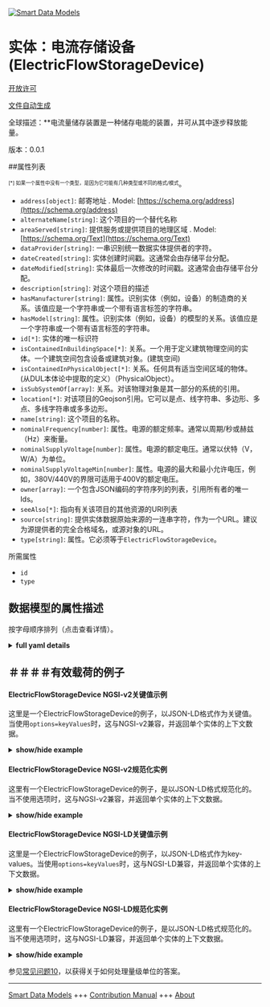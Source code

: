 <!-- 10-Header -->  
[![Smart Data Models](https://smartdatamodels.org/wp-content/uploads/2022/01/SmartDataModels_logo.png "Logo")](https://smartdatamodels.org)  
实体：电流存储设备(ElectricFlowStorageDevice)  
====================================<!-- /10-Header -->  
<!-- 15-License -->  
[开放许可](https://github.com/smart-data-models//dataModel.S4BLDG/blob/master/ElectricFlowStorageDevice/LICENSE.md)  
[文件自动生成](https://docs.google.com/presentation/d/e/2PACX-1vTs-Ng5dIAwkg91oTTUdt8ua7woBXhPnwavZ0FxgR8BsAI_Ek3C5q97Nd94HS8KhP-r_quD4H0fgyt3/pub?start=false&loop=false&delayms=3000#slide=id.gb715ace035_0_60)  
<!-- /15-License -->  
<!-- 20-Description -->  
全球描述：**电流量储存装置是一种储存电能的装置，并可从其中逐步释放能量。  
版本：0.0.1  
<!-- /20-Description -->  
<!-- 30-PropertiesList -->  

##属性列表  

<sup><sub>[*] 如果一个属性中没有一个类型，是因为它可能有几种类型或不同的格式/模式</sub></sup>。  
- `address[object]`: 邮寄地址  . Model: [https://schema.org/address](https://schema.org/address)- `alternateName[string]`: 这个项目的一个替代名称  - `areaServed[string]`: 提供服务或提供项目的地理区域  . Model: [https://schema.org/Text](https://schema.org/Text)- `dataProvider[string]`: 一串识别统一数据实体提供者的字符。  - `dateCreated[string]`: 实体创建时间戳。这通常会由存储平台分配。  - `dateModified[string]`: 实体最后一次修改的时间戳。这通常会由存储平台分配。  - `description[string]`: 对这个项目的描述  - `hasManufacturer[string]`: 属性。识别实体（例如，设备）的制造商的关系。该值应是一个字符串或一个带有语言标签的字符串。  - `hasModel[string]`: 属性。识别实体（例如，设备）的模型的关系。该值应是一个字符串或一个带有语言标签的字符串。  - `id[*]`: 实体的唯一标识符  - `isContainedInBuildingSpace[*]`: 关系。一个用于定义建筑物理空间的实体。一个建筑空间包含设备或建筑对象。(建筑空间)  - `isContainedInPhysicalObject[*]`: 关系。任何具有适当空间区域的物体。  (从DUL本体论中提取的定义）（PhysicalObject）。  - `isSubSystemOf[array]`: 关系。对该物理对象是其一部分的系统的引用。  - `location[*]`: 对该项目的Geojson引用。它可以是点、线字符串、多边形、多点、多线字符串或多多边形。  - `name[string]`: 这个项目的名称。  - `nominalFrequency[number]`: 属性。电源的额定频率。通常以周期/秒或赫兹（Hz）来衡量。  - `nominalSupplyVoltage[number]`: 属性。电源的额定电压。通常以伏特（V，W/A）为单位。  - `nominalSupplyVoltageMin[number]`: 属性。电源的最大和最小允许电压，例如，380V/440V的界限可适用于400V的额定电压。  - `owner[array]`: 一个包含JSON编码的字符序列的列表，引用所有者的唯一Ids。  - `seeAlso[*]`: 指向有关该项目的其他资源的URI列表  - `source[string]`: 提供实体数据原始来源的一连串字符，作为一个URL。建议为源提供者的完全合格域名，或源对象的URL。  - `type[string]`: 属性。它必须等于`ElectricFlowStorageDevice`。  <!-- /30-PropertiesList -->  
<!-- 35-RequiredProperties -->  
所需属性  
- `id`  - `type`  <!-- /35-RequiredProperties -->  
<!-- 40-RequiredProperties -->  
<!-- /40-RequiredProperties -->  
<!-- 50-DataModelHeader -->  
## 数据模型的属性描述  
按字母顺序排列（点击查看详情）。  
<!-- /50-DataModelHeader -->  
<!-- 60-ModelYaml -->  
<details><summary><strong>full yaml details</strong></summary>    
```yaml  
ElectricFlowStorageDevice:    
  description: An electric flow storage device is a device in which electrical energy is stored and from which energy may be progressively released.    
  properties:    
    address:    
      description: The mailing address    
      properties:    
        addressCountry:    
          description: 'Property. The country. For example, Spain. Model:''https://schema.org/addressCountry'''    
          type: string    
        addressLocality:    
          description: 'Property. The locality in which the street address is, and which is in the region. Model:''https://schema.org/addressLocality'''    
          type: string    
        addressRegion:    
          description: 'Property. The region in which the locality is, and which is in the country. Model:''https://schema.org/addressRegion'''    
          type: string    
        district:    
          description: 'A district is a type of administrative division that, in some countries, is managed by the local government.'    
          type: string    
        postOfficeBoxNumber:    
          description: 'Property. The post office box number for PO box addresses. For example, 03578. Model:''https://schema.org/postOfficeBoxNumber'''    
          type: string    
        postalCode:    
          description: 'Property. The postal code. For example, 24004. Model:''https://schema.org/https://schema.org/postalCode'''    
          type: string    
        streetAddress:    
          description: 'Property. The street address. Model:''https://schema.org/streetAddress'''    
          type: string    
        streetNr:    
          description: Number identifying a specific property on a public street.    
          type: string    
      type: object    
      x-ngsi:    
        model: https://schema.org/address    
        type: Property    
    alternateName:    
      description: An alternative name for this item    
      type: string    
      x-ngsi:    
        type: Property    
    areaServed:    
      description: The geographic area where a service or offered item is provided    
      type: string    
      x-ngsi:    
        model: https://schema.org/Text    
        type: Property    
    dataProvider:    
      description: A sequence of characters identifying the provider of the harmonised data entity.    
      type: string    
      x-ngsi:    
        type: Property    
    dateCreated:    
      description: Entity creation timestamp. This will usually be allocated by the storage platform.    
      format: date-time    
      type: string    
      x-ngsi:    
        type: Property    
    dateModified:    
      description: Timestamp of the last modification of the entity. This will usually be allocated by the storage platform.    
      format: date-time    
      type: string    
      x-ngsi:    
        type: Property    
    description:    
      description: A description of this item    
      type: string    
      x-ngsi:    
        type: Property    
    hasManufacturer:    
      description: 'Property. A relationship identifying the manufacturer of an entity (e.g., device). The value is expected to be a string or a string with language tag.'    
      type: string    
      x-ngsi:    
        type: Property    
    hasModel:    
      description: 'Property. A relationship identifying the model of an entity (e.g., device). The value is expected to be a string or a string with language tag.'    
      type: string    
      x-ngsi:    
        type: Property    
    id:    
      anyOf: &electricflowstoragedevice_-_properties_-_iscontainedinbuildingspace_-_anyof    
        - description: Property. Identifier format of any NGSI entity    
          maxLength: 256    
          minLength: 1    
          pattern: ^[\w\-\.\{\}\$\+\*\[\]`|~^@!,:\\]+$    
          type: string    
        - description: Property. Identifier format of any NGSI entity    
          format: uri    
          type: string    
      description: Unique identifier of the entity    
      x-ngsi:    
        type: Property    
    isContainedInBuildingSpace:    
      anyOf: *electricflowstoragedevice_-_properties_-_iscontainedinbuildingspace_-_anyof    
      description: Relationship. An entity used to define the physical spaces of the building. A building space contains devices or building objects. (BuildingSpace)    
      x-ngsi:    
        type: Property    
    isContainedInPhysicalObject:    
      anyOf: *electricflowstoragedevice_-_properties_-_iscontainedinbuildingspace_-_anyof    
      description: Relationship. Any Object that has a proper space region.  (Definition extracted from DUL ontology) (PhysicalObject)    
      x-ngsi:    
        type: Property    
    isSubSystemOf:    
      description: Relationship. A reference to a system(s) that this Physical Object is part of.    
      items:    
        anyOf: *electricflowstoragedevice_-_properties_-_iscontainedinbuildingspace_-_anyof    
        description: Property. Unique identifier of the entity    
      type: array    
      x-ngsi:    
        type: Relationship    
    location:    
      description: 'Geojson reference to the item. It can be Point, LineString, Polygon, MultiPoint, MultiLineString or MultiPolygon'    
      oneOf:    
        - description: GeoProperty. Geojson reference to the item. Point    
          properties:    
            bbox:    
              items:    
                type: number    
              minItems: 4    
              type: array    
            coordinates:    
              items:    
                type: number    
              minItems: 2    
              type: array    
            type:    
              enum:    
                - Point    
              type: string    
          required:    
            - type    
            - coordinates    
          title: GeoJSON Point    
          type: object    
        - description: GeoProperty. Geojson reference to the item. LineString    
          properties:    
            bbox:    
              items:    
                type: number    
              minItems: 4    
              type: array    
            coordinates:    
              items:    
                items:    
                  type: number    
                minItems: 2    
                type: array    
              minItems: 2    
              type: array    
            type:    
              enum:    
                - LineString    
              type: string    
          required:    
            - type    
            - coordinates    
          title: GeoJSON LineString    
          type: object    
        - description: GeoProperty. Geojson reference to the item. Polygon    
          properties:    
            bbox:    
              items:    
                type: number    
              minItems: 4    
              type: array    
            coordinates:    
              items:    
                items:    
                  items:    
                    type: number    
                  minItems: 2    
                  type: array    
                minItems: 4    
                type: array    
              type: array    
            type:    
              enum:    
                - Polygon    
              type: string    
          required:    
            - type    
            - coordinates    
          title: GeoJSON Polygon    
          type: object    
        - description: GeoProperty. Geojson reference to the item. MultiPoint    
          properties:    
            bbox:    
              items:    
                type: number    
              minItems: 4    
              type: array    
            coordinates:    
              items:    
                items:    
                  type: number    
                minItems: 2    
                type: array    
              type: array    
            type:    
              enum:    
                - MultiPoint    
              type: string    
          required:    
            - type    
            - coordinates    
          title: GeoJSON MultiPoint    
          type: object    
        - description: GeoProperty. Geojson reference to the item. MultiLineString    
          properties:    
            bbox:    
              items:    
                type: number    
              minItems: 4    
              type: array    
            coordinates:    
              items:    
                items:    
                  items:    
                    type: number    
                  minItems: 2    
                  type: array    
                minItems: 2    
                type: array    
              type: array    
            type:    
              enum:    
                - MultiLineString    
              type: string    
          required:    
            - type    
            - coordinates    
          title: GeoJSON MultiLineString    
          type: object    
        - description: GeoProperty. Geojson reference to the item. MultiLineString    
          properties:    
            bbox:    
              items:    
                type: number    
              minItems: 4    
              type: array    
            coordinates:    
              items:    
                items:    
                  items:    
                    items:    
                      type: number    
                    minItems: 2    
                    type: array    
                  minItems: 4    
                  type: array    
                type: array    
              type: array    
            type:    
              enum:    
                - MultiPolygon    
              type: string    
          required:    
            - type    
            - coordinates    
          title: GeoJSON MultiPolygon    
          type: object    
      x-ngsi:    
        type: GeoProperty    
    name:    
      description: The name of this item.    
      type: string    
      x-ngsi:    
        type: Property    
    nominalFrequency:    
      description: Property. The nominal frequency of the supply. Usually measured in cycles/s or Hertz (Hz).    
      type: number    
      x-ngsi:    
        type: Property    
    nominalSupplyVoltage:    
      description: 'Property. The nominal voltage of the supply. Usually measured in Volts (V, W/A).'    
      type: number    
      x-ngsi:    
        type: Property    
    nominalSupplyVoltageMin:    
      description: Property. The maximum and minimum allowed voltage of the supply e.g. boundaries of 380V/440V may be applied for a nominal voltage of 400V.    
      type: number    
      x-ngsi:    
        type: Property    
    owner:    
      description: A List containing a JSON encoded sequence of characters referencing the unique Ids of the owner(s)    
      items:    
        anyOf: *electricflowstoragedevice_-_properties_-_iscontainedinbuildingspace_-_anyof    
        description: Property. Unique identifier of the entity    
      type: array    
      x-ngsi:    
        type: Property    
    seeAlso:    
      description: list of uri pointing to additional resources about the item    
      oneOf:    
        - items:    
            format: uri    
            type: string    
          minItems: 1    
          type: array    
        - format: uri    
          type: string    
      x-ngsi:    
        type: Property    
    source:    
      description: 'A sequence of characters giving the original source of the entity data as a URL. Recommended to be the fully qualified domain name of the source provider, or the URL to the source object.'    
      type: string    
      x-ngsi:    
        type: Property    
    type:    
      description: Property. It must be equal to `ElectricFlowStorageDevice`.    
      enum:    
        - ElectricFlowStorageDevice    
      type: string    
      x-ngsi:    
        type: Property    
  required:    
    - id    
    - type    
  type: object    
  x-derived-from: "https://saref.etsi.org/saref4bldg/v1.1.2/#s4bldg:ElectricFlowStorageDevice"    
  x-disclaimer: 'Redistribution and use in source and binary forms, with or without modification, are permitted  provided that the license conditions are met. Copyleft (c) 2022 Contributors to Smart Data Models Program'    
  x-license-url: https://github.com/smart-data-models/dataModel.S4BLDG/blob/master/ElectricFlowStorageDevice/LICENSE.md    
  x-model-schema: https://smart-data-models.github.com/dataModel.SAREF4BLDG/ElectricFlowStorageDevice/schema.json    
  x-model-tags: SAREF ElectricFlowStorageDevice    
  x-version: 0.0.1    
```  
</details>    
<!-- /60-ModelYaml -->  
<!-- 70-MiddleNotes -->  
<!-- /70-MiddleNotes -->  
<!-- 80-Examples -->  
## ＃＃＃＃有效载荷的例子  
#### ElectricFlowStorageDevice NGSI-v2关键值示例  
这里是一个ElectricFlowStorageDevice的例子，以JSON-LD格式作为关键值。当使用`options=keyValues`时，这与NGSI-v2兼容，并返回单个实体的上下文数据。  
<details><summary><strong>show/hide example</strong></summary>    
```json  
{  
  "id": "urn:ngsi-ld:ElectricFlowStorageDevice:60491652-ea6b-4e3c-8c4d-b0ae10defbda",  
  "type": "ElectricFlowStorageDevice",  
  "nominalFrequency": 0.6643858958243121,  
  "nominalSupplyVoltage": 0.9863230627218449,  
  "nominalSupplyVoltageMin": 0.5073272634060758,  
  "isContainedInBuildingSpace": "urn:ngsi-ld:BuildingSpace:783aa5ff-fb6a-4fd8-863d-82a133f5d062",  
  "isContainedInPhysicalObject": "urn:ngsi-ld:PhysicalObject:2602e1ee-c225-4703-9046-53bad81695f9",  
  "isSubSystemOf": [  
    "urn:ngsi-ld:System:7aa13a80-05f1-4b1e-b973-4a4c88b729e8",  
    "urn:ngsi-ld:System:c34c6ce4-1336-4a37-a951-7710dd32550f",  
    "urn:ngsi-ld:System:dfeb61ff-fb62-4890-b453-918fe7a49b98"  
  ],  
  "hasManufacturer": "ElectricFlowStorageDevice Company Inc.",  
  "hasModel": "ElectricFlowStorageDevice 0.1.2",  
  "dateCreated": "2023-01-25T18:29:30Z",  
  "dateModified": "2023-01-25T14:18:54Z",  
  "source": "Import",  
  "name": "ElectricFlowStorageDevice",  
  "alternateName": "ElectricFlowStorageDevice type 2",  
  "description": "ElectricFlowStorageDevice of limited ElectricFlowStorageDevice types",  
  "dataProvider": "IFC file"  
}  
```  
</details>  
#### ElectricFlowStorageDevice NGSI-v2规范化实例  
这里有一个ElectricFlowStorageDevice的例子，是以JSON-LD格式规范化的。当不使用选项时，这与NGSI-v2兼容，并返回单个实体的上下文数据。  
<details><summary><strong>show/hide example</strong></summary>    
```json  
{  
  "id": "urn:ngsi-ld:ElectricFlowStorageDevice:4596f0a6-514a-4513-a666-3b9ade359305",  
  "type": "ElectricFlowStorageDevice",  
  "nominalFrequency": {  
    "type": "Measurement",  
    "value":  0.42581504045433194  
  },  
  "nominalSupplyVoltage": {  
    "type": "Measurement",  
    "value":  0.025200397292739596  
  },  
  "nominalSupplyVoltageMin": {  
    "type": "Measurement",  
    "value": 0.05204546916613961  
  },  
  "isContainedInBuildingSpace": {  
    "type": "URI",  
    "value": "urn:ngsi-ld:BuildingSpace:235bfb6d-5039-45ea-95f9-094db1283634"  
  },  
  "isContainedInPhysicalObject": {  
    "type": "URI",  
    "value": "urn:ngsi-ld:PhysicalObject:9b54ca95-3f90-4be8-b32a-b585f8a9f867"  
  },  
  "isSubSystemOf": {  
    "type": "array",  
    "value": [  
      {  
        "type": "URI",  
        "value": "urn:ngsi-ld:System:0292e70d-da07-4d14-b8d8-c81c27c44683"  
      },  
      {  
        "type": "URI",  
        "value": "urn:ngsi-ld:System:6dce885f-2c53-414b-b0b2-9f2b88f0376d"  
      },  
      {  
        "type": "URI",  
        "value": "urn:ngsi-ld:System:a52f7099-5638-4b97-98c6-d24acc53edc6"  
      }  
    ]  
  },  
  "hasManufacturer": {  
    "type": "Text",  
    "value": "ElectricFlowStorageDevice Company Inc."  
  },  
  "hasModel": {  
    "type": "Text",  
    "value": "ElectricFlowStorageDevice 0.1.2"  
  },  
  "dateCreated": {  
    "type": "DateTime",  
    "value": "2023-01-26T09:43:01.2422472+01:00"  
  },  
  "dateModified": {  
    "type": "DateTime",  
    "value": "2023-01-25T15:38:19.0396796+01:00"  
  },  
  "source": {  
    "type": "Text",  
    "value": "Import"  
  },  
  "name": {  
    "type": "Text",  
    "value": "ElectricFlowStorageDevice"  
  },  
  "alternateName": {  
    "type": "Text",  
    "value": "ElectricFlowStorageDevice type 2"  
  },  
  "description": {  
    "type": "Text",  
    "value": "ElectricFlowStorageDevice of limited ElectricFlowStorageDevice types"  
  },  
  "dataProvider": {  
    "type": "Text",  
    "value": "IFC file"  
  }  
}  
```  
</details>  
#### ElectricFlowStorageDevice NGSI-LD关键值示例  
这里是一个ElectricFlowStorageDevice的例子，以JSON-LD格式作为key-values。当使用`options=keyValues`时，这与NGSI-LD兼容，并返回单个实体的上下文数据。  
<details><summary><strong>show/hide example</strong></summary>    
```json  
{  
  "id": "urn:ngsi-ld:ElectricFlowStorageDevice:60491652-ea6b-4e3c-8c4d-b0ae10defbda",  
  "type": "ElectricFlowStorageDevice",  
  "nominalFrequency": 0.6643858958243121,  
  "nominalSupplyVoltage": 0.9863230627218449,  
  "nominalSupplyVoltageMin": 0.5073272634060758,  
  "isContainedInBuildingSpace": "urn:ngsi-ld:BuildingSpace:783aa5ff-fb6a-4fd8-863d-82a133f5d062",  
  "isContainedInPhysicalObject": "urn:ngsi-ld:PhysicalObject:2602e1ee-c225-4703-9046-53bad81695f9",  
  "isSubSystemOf": [  
    "urn:ngsi-ld:System:7aa13a80-05f1-4b1e-b973-4a4c88b729e8",  
    "urn:ngsi-ld:System:c34c6ce4-1336-4a37-a951-7710dd32550f",  
    "urn:ngsi-ld:System:dfeb61ff-fb62-4890-b453-918fe7a49b98"  
  ],  
  "hasManufacturer": "ElectricFlowStorageDevice Company Inc.",  
  "hasModel": "ElectricFlowStorageDevice 0.1.2",  
  "dateCreated": "2023-01-25T18:29:30Z",  
  "dateModified": "2023-01-25T14:18:54Z",  
  "source": "Import",  
  "name": "ElectricFlowStorageDevice",  
  "alternateName": "ElectricFlowStorageDevice type 2",  
  "description": "ElectricFlowStorageDevice of limited ElectricFlowStorageDevice types",  
  "dataProvider": "IFC file",  
  "@context": [  
    "https://raw.githubusercontent.com/smart-data-models/dataModel.S4BLDG/master/context.jsonld",  
    "https://uri.etsi.org/ngsi-ld/v1/ngsi-ld-core-context.jsonld"  
  ]  
}  
```  
</details>  
#### ElectricFlowStorageDevice NGSI-LD规范化实例  
这里有一个ElectricFlowStorageDevice的例子，是以JSON-LD格式规范化的。当不使用选项时，这与NGSI-LD兼容，并返回单个实体的上下文数据。  
<details><summary><strong>show/hide example</strong></summary>    
```json  
{  
  "id": "urn:ngsi-ld:ElectricFlowStorageDevice:88efe032-f0b1-4d6b-9ff0-d3955cdcd6e7",  
  "type": "ElectricFlowStorageDevice",  
  "nominalFrequency": {  
    "type": "Property",  
    "unitCode": "Hz",  
    "observedAt": "2023-01-25T19:08:38Z",  
    "value": 0.6604645004424095  
  },  
  "nominalSupplyVoltage": {  
    "type": "Property",  
    "unitCode": "W/A",  
    "observedAt": "2023-01-26T06:40:20Z",  
    "value": 0.7889839353290103  
  },  
  "nominalSupplyVoltageMin": {  
    "type": "Property",  
    "unitCode": "NA",  
    "observedAt": "2023-01-26T13:04:38Z",  
    "value": 0.5759276076424262  
  },  
  "isContainedInBuildingSpace": {  
    "type": "Relationship",  
    "object": "urn:ngsi-ld:BuildingSpace:8d1a4801-d77d-48ce-8fdb-6b0e6bf737f2"  
  },  
  "isContainedInPhysicalObject": {  
    "type": "Relationship",  
    "object": "urn:ngsi-ld:PhysicalObject:42136020-035a-4946-8a49-99cbfde581e2"  
  },  
  "isSubSystemOf": [  
    {  
      "type": "Relationship",  
      "object": "urn:ngsi-ld:System:d553b00a-f3fe-4293-922d-8b665ed69e0d"  
    },  
    {  
      "type": "Relationship",  
      "object": "urn:ngsi-ld:System:7d32b669-8e92-4b94-9807-effabcb49391"  
    },  
    {  
      "type": "Relationship",  
      "object": "urn:ngsi-ld:System:242276cc-61da-4555-8b5f-769fd606ae0f"  
    }  
  ],  
  "hasManufacturer": {  
    "type": "Property",  
    "value": "ElectricFlowStorageDevice Company Inc."  
  },  
  "hasModel": {  
    "type": "Property",  
    "value": "ElectricFlowStorageDevice 0.1.2"  
  },  
  "dateCreated": {  
    "type": "Property",  
    "value": "2023-01-26T04:39:29Z"  
  },  
  "dateModified": {  
    "type": "Property",  
    "value": "2023-01-25T22:59:03Z"  
  },  
  "source": {  
    "type": "Property",  
    "value": "Import"  
  },  
  "name": {  
    "type": "Property",  
    "value": "ElectricFlowStorageDevice"  
  },  
  "alternateName": {  
    "type": "Property",  
    "value": "ElectricFlowStorageDevice type 2"  
  },  
  "description": {  
    "type": "Property",  
    "value": "ElectricFlowStorageDevice of limited ElectricFlowStorageDevice types"  
  },  
  "dataProvider": {  
    "type": "Property",  
    "value": "IFC file"  
  },  
  "@context": [  
    "https://raw.githubusercontent.com/smart-data-models/dataModel.S4BLDG/master/context.jsonld",  
    "https://uri.etsi.org/ngsi-ld/v1/ngsi-ld-core-context.jsonld"  
  ]  
}  
```  
</details><!-- /80-Examples -->  
<!-- 90-FooterNotes -->  
<!-- /90-FooterNotes -->  
<!-- 95-Units -->  
参见[常见问题10](https://smartdatamodels.org/index.php/faqs/)，以获得关于如何处理量级单位的答案。  
<!-- /95-Units -->  
<!-- 97-LastFooter -->  
---  
[Smart Data Models](https://smartdatamodels.org) +++ [Contribution Manual](https://bit.ly/contribution_manual) +++ [About](https://bit.ly/Introduction_SDM)<!-- /97-LastFooter -->  
